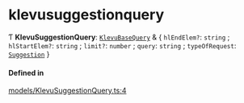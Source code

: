 # klevusuggestionquery
      
Ƭ **KlevuSuggestionQuery**: [`KlevuBaseQuery`](klevubasequery.md) & { `hlEndElem?`: `string` ; `hlStartElem?`: `string` ; `limit?`: `number` ; `query`: `string` ; `typeOfRequest`: [`Suggestion`](enums/KlevuTypeOfRequest.md#suggestion)  }

#### Defined in

[models/KlevuSuggestionQuery.ts:4](https://github.com/klevultd/frontend-sdk/blob/6dc6e86/packages/klevu-core/src/models/KlevuSuggestionQuery.ts#L4)

